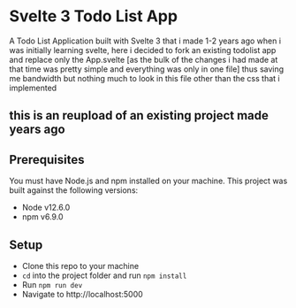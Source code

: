 # Svelte 3 Todo List App

A Todo List Application built with Svelte 3 that i made 1-2 years ago when i was initially learning svelte, here i decided to fork an existing todolist app and replace only the App.svelte [as the bulk of the changes i had made at that time was pretty simple and everything was only in one file] thus saving me bandwidth but nothing much to look in this file other than the css that i implemented

## this is an reupload of an existing project made years ago

## Prerequisites

You must have Node.js and npm installed on your machine. This project was built against the following versions:

- Node v12.6.0
- npm v6.9.0

## Setup

- Clone this repo to your machine
- `cd` into the project folder and run `npm install`
- Run `npm run dev`
- Navigate to http://localhost:5000
